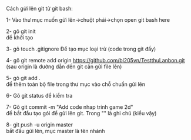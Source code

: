Cách gửi lên git từ git bash:

1- Vào thư mục muốn gửi lên->chuột phải->chọn open git bash here

2- gõ git init                                                           
để khởi tạo

3- gõ touch .gitignore
Để tạo mục loại trừ
(code trong git đấy)

4- gõ git remote add origin https://github.com/bl205vn/TestthuLanbon.git 
(sau origin là đường dẫn đến git cần gửi file lên)

5- gõ git add .                                                          
để thêm toàn bộ file trong thư mục vào chỗ chuẩn gửi lên

6- Gõ git status 
để kiểm tra

7- Gõ git commit -m "Add code nhap trinh game 2d"                        
để bắt đầu tạo gói để gửi lên git. Trong "" là ghi chú (kiểu vậy)

8- git push -u origin master                                             
bắt đầu gửi lên, mục master là tên nhánh
